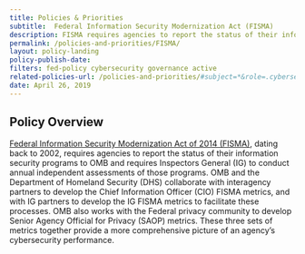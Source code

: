 ```yaml
---
title: Policies & Priorities
subtitle:  Federal Information Security Modernization Act (FISMA)
description: FISMA requires agencies to report the status of their information security programs to 0MB and requires Inspectors General (IG) to conduct annual independent assessments of those programs.
permalink: /policies-and-priorities/FISMA/
layout: policy-landing
policy-publish-date:
filters: fed-policy cybersecurity governance active
related-policies-url: /policies-and-priorities/#subject=*&role=.cybersecurity&status=*
date: April 26, 2019
---
```

## Policy Overview ##
[Federal Information Security Modernization Act of 2014 (FISMA)](https://www.whitehouse.gov/wp-content/uploads/2018/10/M-19-02.pdf), dating back to 2002, requires agencies to report the status of their information security programs to OMB and requires Inspectors General (IG) to conduct annual independent assessments of those programs. OMB and the Department of Homeland Security (DHS) collaborate with interagency partners to develop the Chief Information Officer (CIO) FISMA metrics, and with IG partners to develop the IG FISMA metrics to facilitate these processes. OMB also works with the Federal privacy community to develop Senior Agency Official for Privacy (SAOP) metrics. These three sets of metrics together provide a more comprehensive picture of an agency’s cybersecurity performance.
&nbsp;
